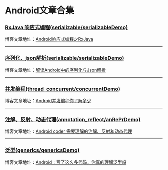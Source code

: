 # Android文章合集

### [RxJava 响应式编程(serializable/serializableDemo)](https://github.com/persilee/android_practice/tree/master/rxjava/rxJavaDemo)

博客文章地址：[Android响应式编程之RxJava](https://h.lishaoy.net/rxjava.html)

<hr />

### [序列化、json解析(serializable/serializableDemo)](https://github.com/persilee/android_practice/tree/master/serializable/serializableDemo)

博客文章地址：[解读Android中的序列化与Json解析](https://h.lishaoy.net/serializable.html)

<hr />

### [并发编程(thread_concurrent/concurrentDemo)](https://github.com/persilee/android_practice/tree/master/thread_concurrent/concurrentDemo)

博客文章地址：[Android并发编程你了解多少](https://h.lishaoy.net/thread-concurrent.html)

<hr />

### [注解、反射、动态代理(annotation_reflect/anRePrDemo)](https://github.com/persilee/android_practice/tree/master/annotation_reflect/anRePrDemo)

博客文章地址：[Android coder 需要理解的注解、反射和动态代理](https://h.lishaoy.net/annotations-reflect.html)

<hr />

### [泛型(generics/genericsDemo)](https://github.com/persilee/android_practice/tree/master/generics/genericsDemo)

博客文章地址：[Android：写了这么多代码，你真的理解泛型吗](https://h.lishaoy.net/generics.html)

